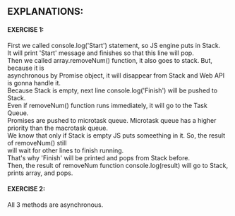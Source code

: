 ## EXPLANATIONS:  
  
#### EXERCISE 1:  
First we called console.log('Start') statement, so JS engine puts in Stack.  
It will print 'Start' message and finishes so that this line will pop.  
Then we called array.removeNum() function, it also goes to stack. But, because it is  
asynchronous by Promise object, it will disappear from Stack and Web API is gonna handle it.  
Because Stack is empty, next line console.log('Finish') will be pushed to Stack.  
Even if removeNum() function runs immediately, it will go to the Task Queue.  
Promises are pushed to microtask queue. Microtask queue has a higher priority than the macrotask queue.  
We know that only if Stack is empty JS puts someething in it. So, the result of removeNum() still  
will wait for other lines to finish running.  
That's why 'Finish' will be printed and pops from Stack before.  
Then, the result of removeNum function console.log(result) will go to Stack, prints array, and pops.  

#### EXERCISE 2:  
All 3 methods are asynchronous.  
